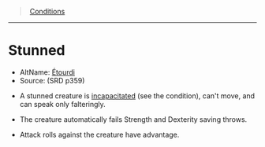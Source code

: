 ﻿---
!GenericItem
Name: Stunned
AltName: '[Étourdi](hd_conditions_etourdi.md)'
Source: (SRD p359)
Id: conditions_vo.md#stunned
ParentLink: conditions_vo.md#conditions
ParentName: Conditions
NameLevel: 1
Attributes:
  Name: Stunned
  Markdown: >+
    # <!--Name-->Stunned<!--/Name-->


    - AltName: <!--AltName-->[Étourdi](hd_conditions_etourdi.md)<!--/AltName-->

    - Source: <!--Source-->(SRD p359)<!--/Source-->


    * A stunned creature is [incapacitated](srd_conditions_incapacitated.md) (see the condition), can't move, and can speak only falteringly.


    * The creature automatically fails Strength and Dexterity saving throws.


    * Attack rolls against the creature have advantage.

  AltName: '[Étourdi](hd_conditions_etourdi.md)'
  Source: (SRD p359)
AttributesDictionary: >+
  Name: Stunned

  Markdown: >+

    # <!--Name-->Stunned<!--/Name-->





    - AltName: <!--AltName-->[Étourdi](hd_conditions_etourdi.md)<!--/AltName-->



    - Source: <!--Source-->(SRD p359)<!--/Source-->





    * A stunned creature is [incapacitated](srd_conditions_incapacitated.md) (see the condition), can't move, and can speak only falteringly.





    * The creature automatically fails Strength and Dexterity saving throws.





    * Attack rolls against the creature have advantage.



  AltName: '[Étourdi](hd_conditions_etourdi.md)'

  Source: (SRD p359)

---
> [Conditions](srd_conditions.md)

---

# Stunned

- AltName: [Étourdi](hd_conditions_etourdi.md)
- Source: (SRD p359)

* A stunned creature is [incapacitated](srd_conditions_incapacitated.md) (see the condition), can't move, and can speak only falteringly.

* The creature automatically fails Strength and Dexterity saving throws.

* Attack rolls against the creature have advantage.

